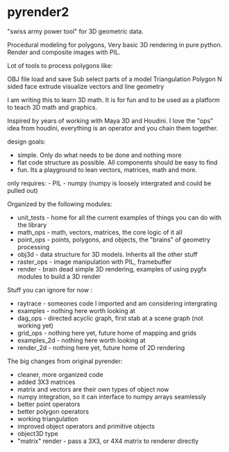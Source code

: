 # pyrender2

"swiss army power tool" for 3D geometric data. 

Procedural modeling for polygons, 
Very basic 3D rendering in pure python.
Render and composite images with PIL. 


Lot of tools to process polygons like:

OBJ file load and save 
Sub select parts of a model 
Triangulation 
Polygon N sided face extrude 
visualize vectors and line geometry 




I am writing this to learn 3D math. It is for fun and to be used
as a platform to teach 3D math and graphics. 

Inspired by years of working with Maya 3D and Houdini. 
I love the "ops" idea from houdini, everything is an operator and
you chain them together.



design goals:
   - simple. Only do what needs to be done and nothing more
   - flat code structure as possible. All components should be easy to find 
   - fun. Its a playground to lean vectors, matrices, math and more. 


only requires:
    - PIL 
    - numpy (numpy is loosely intergrated and could be pulled out)


   Organized by the following modules:
   -  unit_tests  - home for all the current examples of things you can do with the library
   -  math_ops    - math, vectors, matrices, the core logic of it all  
   -  point_ops   - points, polygons, and objects, the "brains" of geometry processing
   -  obj3d       - data structure for 3D models. Inherits all the other stuff  
   -  raster_ops  - image manipulation with PIL, framebuffer  
   -  render      - brain dead simple 3D rendering, examples of using pygfx modules to build a 3D render  

   Stuff you can ignore for now :
   -  raytrace    - someones code I imported and am considering intergrating 
   -  examples    - nothing here worth looking at 
   -  dag_ops     - directed acyclic graph, first stab at a scene graph (not working yet)
   -  grid_ops    - nothing here yet, future home of mapping and grids 
   -  examples_2d - nothing here worth looking at  
   -  render_2d   - nothing here yet, future home of 2D rendering 


The big changes from original pyrender:

  - cleaner, more organized code 
  - added 3X3 matrices 
  - matrix and vectors are their own types of object now
  - numpy integration, so it can interface to numpy arrays seamlessly 
  - better point operators 
  - better polygon operators 
  - working triangulation
  - improved object operators and primitive objects
  - object3D type 
  - "matrix" render - pass a 3X3, or 4X4 matrix to renderer directly 









